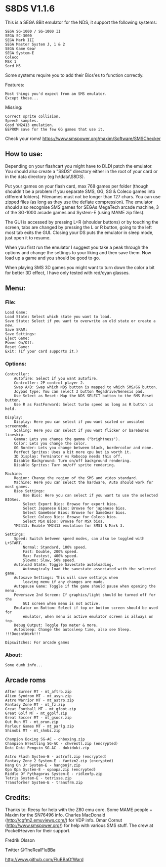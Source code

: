 # S8DS V1.1.6

This is a SEGA 8Bit emulator for the NDS, it support the following systems:

	SEGA SG-1000 / SG-1000 II
	SEGA SC-3000
	SEGA Mark III
	SEGA Master System J, 1 & 2
	SEGA Game Gear
	SEGA System-E
	Coleco
	MSX 1
	Sord M5

Some systems require you to add their Bios'es to function correctly.

Features:

	Most things you'd expect from an SMS emulator.
	Except these...

Missing:

	Correct sprite collision.
	Speech samples.
	Good YM2413 emulation.
	EEPROM save for the few GG games that use it.

Check your roms!
https://www.smspower.org/maxim/Software/SMSChecker

## How to use:

Depending on your flashcart you might have to DLDI patch the emulator.
You should also create a "S8DS" directory either in the root of your card or in
the data directory (eg h:\data\S8DS).

Put your games on your flash card, max 768 games per folder (though shouldn't be
a problem if you separate SMS, GG, SG & Coleco games into different folders).
Filenames must not be longer than 127 chars.
You can use zipped files (as long as they use the deflate compression).
The emulator should also recognise SMS games for SEGAs MegaTech arcade machine,
3 of the SG-1000 arcade games and System-E (using MAME zip files).

The GUI is accessed by pressing L+R (shoulder buttons) or by touching the
screen, tabs are changed by pressing the L or R button, going to the left most
tab exits the GUI. Closing your DS puts the emulator in sleep mode, just open
it to resume.

When you first run the emulator I suggest you take a peak through the options
and change the settings to your liking and then save them.
Now load up a game and you should be good to go.

When playing SMS 3D games you might want to turn down the color a bit for
better 3D effect, I have only tested with red/cyan glasses.

## Menu:
### File:
	Load Game:
	Load State: Select which state you want to load.
	Save State: Select if you want to overwrite an old state or create a new.
	Save SRAM:
	Save Settings:
	Eject Game:
	Power On/Off:
	Reset Game:
	Exit: (If your card supports it.)

### Options:
	Controller:
		Autofire: Select if you want autofire.
		Controller: 2P control player 2.
		Swap A/B: Swap which NDS button is mapped to which SMS/GG button.
		Joypad type: You can select 3 button Megadrive/Genesis pad.
		Use Select as Reset: Map the NDS SELECT button to the SMS Reset button.
		Use R as FastForward: Select turbo speed as long as R button is held.

	Display:
		Display: Here you can select if you want scaled or unscaled screenmode.
		Scaling: Here you can select if you want flicker or barebones lineskip.
		Gamma: Lets you change the gamma ("brightness").
		Color: Lets you change the color.
		GG Border: Lets you change between black, bordercolor and none.
		Perfect Sprites: Uses a bit more cpu but is worth it.
		3D Display: Terminator vs Robocop needs this off.
		Disable Background: Turn on/off background rendering.
		Disable Sprites: Turn on/off sprite rendering.

	Machine:
		Region: Change the region of the SMS and video standard.
		Machine: Here you can select the hardware, Auto should work for most games.
		Bios Settings:
			Use Bios: Here you can select if you want to use the selected BIOSes.
			Select Export Bios: Browse for export bios.
			Select Japanese Bios: Browse for japanese bios.
			Select GameGear Bios: Browse for GameGear bios.
			Select Coleco Bios: Browse for Coleco bios.
			Select MSX Bios: Browse for MSX bios.
		YM2413: Enable YM2413 emulation for SMS1 & Mark 3.

	Settings:
		Speed: Switch between speed modes, can also be toggled with L+START.
			Normal: Standard, 100% speed.
			Fast: Double, 200% speed.
			Max: Fastest, 400% speed.
			Slowmo: Slow, 50% speed.
		Autoload State: Toggle Savestate autoloading.
			Automagicaly load the savestate associated with the selected game.
		Autosave Settings: This will save settings when
			leaving menu if any changes are made.
		Autopause Game: Toggle if the game should pause when opening the menu.
		Powersave 2nd Screen: If graphics/light should be turned off for the
			GUI screen when menu is not active.
		Emulator on Bottom: Select if top or bottom screen should be used for
			emulator, when menu is active emulator screen is allways on top.
		Debug Output: Toggle fps meter & more.
		Autosleep: Change the autosleep time, also see Sleep. !!!DoesntWork!!!

	Dipswitches: For arcade games

### About:
	Some dumb info...

## Arcade roms
	After Burner MT - mt_aftrb.zip
	Alien Syndrom MT - mt_asyn.zip
	Astro Warrior MT - mt_astro.zip
	Fantasy Zone MT - mt_fz.zip
	Great Football MT - mt_gfoot.zip
	Great Golf MT - mt_ggolf.zip
	Great Soccer MT - mt_gsocr.zip
	Out Run MT - mt_orun.zip
	Parlour Games MT - mt_parlg.zip
	Shinobi MT - mt_shnbi.zip

	Champion Boxing SG-AC - chboxing.zip
	Champion Wrestling SG-AC - chwrestl.zip (encrypted)
	Doki Doki Penguin SG-AC - dokidoki.zip

	Astro Flash System-E - astrofl.zip (encrypted)
	Fantasy Zone 2 System-E - fantzn2.zip (encrypted)
	Hang On Jr System-E - hangonjr.zip
	Opa Opa System-E - opaopa.zip (encrypted)
	Riddle Of Pythagoras System-E - ridleofp.zip
	Tetris System-E - tetrisse.zip
	Transformer System-E - transfrm.zip


## Credits:

Thanks to:
Reesy for help with the Z80 emu core.
Some MAME people + Maxim for the SN76496 info.
Charles MacDonald (http://cgfm2.emuviews.com/) for VDP info.
Omar Cornut (http://www.smspower.org/) for help with various SMS stuff.
The crew at PocketHeaven for their support.

Fredrik Olsson

Twitter @TheRealFluBBa

http://www.github.com/FluBBaOfWard
